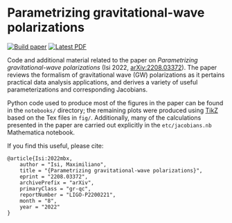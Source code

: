 # Parametrizing gravitational-wave polarizations

[![Build paper](https://github.com/maxisi/gwpols/actions/workflows/paper-maker.yml/badge.svg)](https://github.com/maxisi/gwpols/actions/workflows/paper-maker.yml) [![Latest PDF](https://img.shields.io/badge/PDF-latest-orange.svg?style=flat)](https://github.com/maxisi/gwpols/blob/main-pdf/polpars.pdf)

Code and additional material related to the paper on _Parametrizing gravitational-wave polarizations_ (Isi 2022, [arXiv:2208.03372](https://arxiv.org/abs/2208.03372)). The paper reviews the formalism of gravitational wave (GW) polarizations as it pertains practical data analysis applications, and derives a variety of useful parameterizations and corresponding Jacobians.

Python code used to produce most of the figures in the paper can be found in the `notebooks/` directory; the remaining plots were produced using [TikZ](https://en.wikipedia.org/wiki/PGF/TikZ) based on the Tex files in `fig/`. Additionally, many of the calculations presented in the paper are carried out explicitly in the `etc/jacobians.nb` Mathematica notebook.

If you find this useful, please cite:

```
@article{Isi:2022mbx,
    author = "Isi, Maximiliano",
    title = "{Parametrizing gravitational-wave polarizations}",
    eprint = "2208.03372",
    archivePrefix = "arXiv",
    primaryClass = "gr-qc",
    reportNumber = "LIGO-P2200221",
    month = "8",
    year = "2022"
}
```
